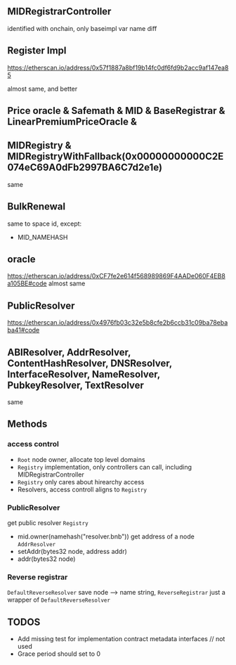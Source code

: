 ## MIDRegistrarController

identified with onchain, only baseimpl var name diff

## Register Impl
https://etherscan.io/address/0x57f1887a8bf19b14fc0df6fd9b2acc9af147ea85

almost same, and better

## Price oracle & Safemath & MID & BaseRegistrar & LinearPremiumPriceOracle &
## MIDRegistry & MIDRegistryWithFallback(0x00000000000C2E074eC69A0dFb2997BA6C7d2e1e)

same

## BulkRenewal

same to space id, except:
- MID_NAMEHASH 

## oracle
https://etherscan.io/address/0xCF7fe2e614f568989869F4AADe060F4EB8a105BE#code
almost same

## PublicResolver

https://etherscan.io/address/0x4976fb03c32e5b8cfe2b6ccb31c09ba78ebaba41#code


## ABIResolver, AddrResolver, ContentHashResolver, DNSResolver, InterfaceResolver, NameResolver, PubkeyResolver, TextResolver

same



## Methods
### access control
- `Root` node owner, allocate top level domains
- `Registry` implementation, only controllers can call, including MIDRegistrarController
- `Registry` only cares about hirearchy access
- Resolvers, access controll aligns to `Registry`


### PublicResolver
get public resolver
`Registry`
- mid.owner(namehash("resolver.bnb"))
get address of a node
`AddrResolver`
- setAddr(bytes32 node, address addr)
- addr(bytes32 node)


### Reverse registrar
`DefaultReverseResolver`
save node --> name string,
`ReverseRegistrar`
just a wrapper of `DefaultReverseResolver`



## TODOS
- Add missing test for implementation contract metadata interfaces // not used
- Grace period should set to 0